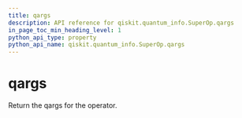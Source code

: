 ```yaml
---
title: qargs
description: API reference for qiskit.quantum_info.SuperOp.qargs
in_page_toc_min_heading_level: 1
python_api_type: property
python_api_name: qiskit.quantum_info.SuperOp.qargs
---
```


# qargs

Return the qargs for the operator.

